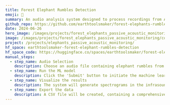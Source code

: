 ```yaml
---
title: Forest Elephant Rumbles Detection
emoji: 🐘
summary: An audio analysis system designed to process recordings from African forests, specifically focusing on detecting elephant rumbles. The machine learning pipeline efficiently analyzes audio files to identify and classify these distinct vocalizations, contributing to wildlife monitoring and conservation efforts.
github_repo: https://github.com/earthtoolsmaker/forest-elephants-rumble-detection
date: 2024-06-26
hero_image: /images/projects/forest_elephants_passive_acoustic_monitoring/cover.png
image: /images/projects/forest_elephants_passive_acoustic_monitoring/cover.png
project: /projects/elephants_passive_acoustic_monitoring/
hf_space: earthtoolsmaker-forest-elephant-rumbles-detection
hf_space_code: https://huggingface.co/spaces/earthtoolsmaker/forest-elephant-rumbles-detection/tree/main
manual_steps:
  - step_name: Audio Selection
    description: Choose an audio file containing elephant rumbles from the examples provided below, or upload your own audio data.
  - step_name: Run the ML model
    description: Click the 'Submit' button to initiate the machine learning model.
  - step_name: Visualize the results
    description: The system will generate spectrograms in the infrasound range and detect the elephant rumbles using the ML model.
  - step_name: Export the data
    description: A CSV file will be created, containing a comprehensive analysis of the audio file, including the localization of the detected elephant rumbles.
---
```

